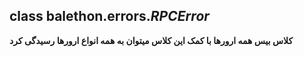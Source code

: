 ## class balethon.errors.*RPCError*

**کلاس بیس همه ارورها با کمک این کلاس میتوان به همه انواع ارورها رسیدگی کرد**